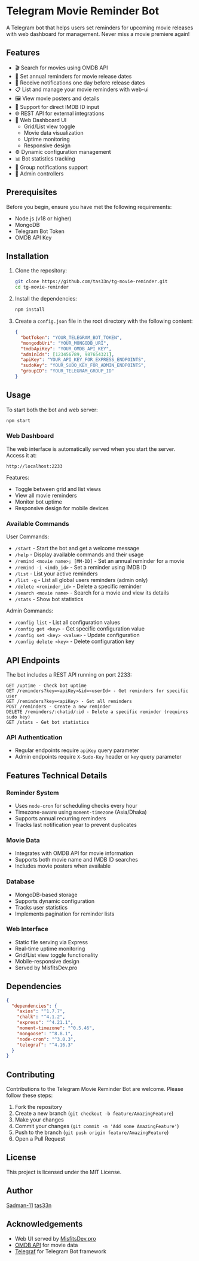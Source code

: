 # Telegram Movie Reminder Bot

A Telegram bot that helps users set reminders for upcoming movie releases with web dashboard for management. Never miss a movie premiere again!

## Features

- 🎬 Search for movies using OMDB API
- 📅 Set annual reminders for movie release dates
- 🔔 Receive notifications one day before release dates
- 📋 List and manage your movie reminders with web-ui
- 🖼️ View movie posters and details
- 🎯 Support for direct IMDB ID input
- 🌐 REST API for external integrations
- 🎨 Web Dashboard UI
  - Grid/List view toggle
  - Movie data visualization
  - Uptime monitoring
  - Responsive design
- ⚙️ Dynamic configuration management
- 📊 Bot statistics tracking
- 👥 Group notifications support
- 🔐 Admin controllers

## Prerequisites

Before you begin, ensure you have met the following requirements:

- Node.js (v18 or higher)
- MongoDB
- Telegram Bot Token
- OMDB API Key

## Installation

1. Clone the repository:

   ```bash
   git clone https://github.com/tas33n/tg-movie-reminder.git
   cd tg-movie-reminder
   ```

2. Install the dependencies:

   ```bash
   npm install
   ```

3. Create a `config.json` file in the root directory with the following content:
   ```json
   {
     "botToken": "YOUR_TELEGRAM_BOT_TOKEN",
     "mongodbUri": "YOUR_MONGODB_URI",
     "tmdbApiKey": "YOUR_OMDB_API_KEY",
     "adminIds": [123456789, 987654321],
     "apiKey": "YOUR_API_KEY_FOR_EXPRESS_ENDPOINTS",
     "sudoKey": "YOUR_SUDO_KEY_FOR_ADMIN_ENDPOINTS",
     "groupID": "YOUR_TELEGRAM_GROUP_ID"
   }
   ```

## Usage

To start both the bot and web server:

```bash
npm start
```

### Web Dashboard

The web interface is automatically served when you start the server. Access it at:

```
http://localhost:2233
```

Features:

- Toggle between grid and list views
- View all movie reminders
- Monitor bot uptime
- Responsive design for mobile devices

### Available Commands

User Commands:

- `/start` - Start the bot and get a welcome message
- `/help` - Display available commands and their usage
- `/remind <movie name>; [MM-DD]` - Set an annual reminder for a movie
- `/remind -i <imdb_id>` - Set a reminder using IMDB ID
- `/list` - List your active reminders
- `/list -g` - List all global users reminders (admin only)
- `/delete <reminder_id>` - Delete a specific reminder
- `/search <movie name>` - Search for a movie and view its details
- `/stats` - Show bot statistics

Admin Commands:

- `/config list` - List all configuration values
- `/config get <key>` - Get specific configuration value
- `/config set <key> <value>` - Update configuration
- `/config delete <key>` - Delete configuration key

## API Endpoints

The bot includes a REST API running on port 2233:

```
GET /uptime - Check bot uptime
GET /reminders?key=<apiKey>&id=<userId> - Get reminders for specific user
GET /reminders?key=<apiKey> - Get all reminders
POST /reminders - Create a new reminder
DELETE /reminders/:chatid/:id - Delete a specific reminder (requires sudo key)
GET /stats - Get bot statistics
```

### API Authentication

- Regular endpoints require `apiKey` query parameter
- Admin endpoints require `X-Sudo-Key` header or `key` query parameter

## Features Technical Details

### Reminder System

- Uses `node-cron` for scheduling checks every hour
- Timezone-aware using `moment-timezone` (Asia/Dhaka)
- Supports annual recurring reminders
- Tracks last notification year to prevent duplicates

### Movie Data

- Integrates with OMDB API for movie information
- Supports both movie name and IMDB ID searches
- Includes movie posters when available

### Database

- MongoDB-based storage
- Supports dynamic configuration
- Tracks user statistics
- Implements pagination for reminder lists

### Web Interface

- Static file serving via Express
- Real-time uptime monitoring
- Grid/List view toggle functionality
- Mobile-responsive design
- Served by MisfitsDev.pro

## Dependencies

```json
{
  "dependencies": {
    "axios": "^1.7.7",
    "chalk": "^4.1.2",
    "express": "^4.21.1",
    "moment-timezone": "^0.5.46",
    "mongoose": "^8.8.1",
    "node-cron": "^3.0.3",
    "telegraf": "^4.16.3"
  }
}
```

## Contributing

Contributions to the Telegram Movie Reminder Bot are welcome. Please follow these steps:

1. Fork the repository
2. Create a new branch (`git checkout -b feature/AmazingFeature`)
3. Make your changes
4. Commit your changes (`git commit -m 'Add some AmazingFeature'`)
5. Push to the branch (`git push origin feature/AmazingFeature`)
6. Open a Pull Request

## License

This project is licensed under the MIT License.

## Author

[Sadman-11](https://github.com/sadman-11)
[tas33n](https://github.com/tas33n)

## Acknowledgements

- Web UI served by [MisfitsDev.pro](https://Misfitsdev.pro)
- [OMDB API](https://www.omdbapi.com/) for movie data
- [Telegraf](https://github.com/telegraf/telegraf) for Telegram Bot framework
